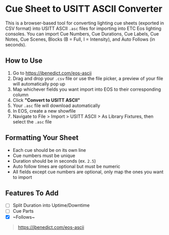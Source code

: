 # Cue Sheet to USITT ASCII Converter

This is a browser-based tool for converting lighting cue sheets (exported in CSV format) into USITT ASCII `.asc` files for importing into ETC Eos lighting consoles. You can import Cue Numbers, Cue Durations, Cue Labels, Cue Notes, Cue Scenes, Blocks (B = Full, I = Intensity), and Auto Follows (in seconds).

## How to Use

1. Go to https://jbenedict.com/eos-ascii
2. Drag and drop your `.csv` file or use the file picker, a preview of your file will automatically pop up
3. Map whichever fields you want import into EOS to their corresponding column
4. Click **"Convert to USITT ASCII"**
5. Your `.asc` file will download automatically
6. In EOS, create a new showfile
7. Navigate to File > Import > USITT ASCII > As Library Fixtures, then select the `.asc` file

## Formatting Your Sheet

- Each cue should be on its own line
- Cue numbers must be unique
- Duration should be in seconds (ex. `2.5`)
- Auto follow times are optional but must be numeric
- All fields except cue numbers are optional, only map the ones you want to import

## Features To Add

- [ ] Split Duration into Uptime/Downtime
- [ ] Cue Parts
- [x] ~Follows~

> https://jbenedict.com/eos-ascii
